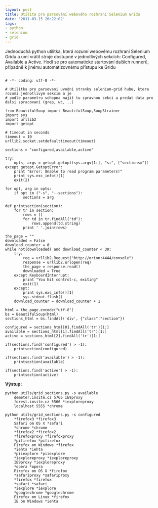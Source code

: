 ```yaml
---
layout: post
title: Utilita pro parsování webového rozhraní Selenium Gridu
date: '2011-03-15 20:22:02'
tags:
- python
- selenium
- grid
---
```


Jednoduchá python utilitka, která rozumí webovému rozhraní Selenium
Gridu a umí vrátit stroje dostupné v jednotlivých sekcích: Configured,
Available a Active. Hodí se pro automatické startování dalších runnerů,
případně k jinému automatizovnému přístupu ke Gridu


<div style="text-align:center"><a href="/images/69.png"><img
src="http://www.tomas-dvorak.cz/images/69t.png" alt="" /></a></div>

<pre class=".prettyprint"><code># -*- coding: utf-8 -*-

# Utilitka pro parsovani uvodni stranky selenium-grid hubu, ktera rozumi jednotlivym sekcim a je
# podle parametru schopna najit tu spravnou sekci a predat data pro dalsi zpracovani (grep, wc, ..)

from BeautifulSoup import BeautifulSoup,SoupStrainer
import sys
import urllib2
import getopt

# timeout in seconds
timeout = 10
urllib2.socket.setdefaulttimeout(timeout)

sections = "configured,available,active"

try:
    opts, args = getopt.getopt(sys.argv[1:], "s:", ["sections="])
except getopt.GetoptError:
    print "Error: Unable to read program parameters!"
    print sys.exc_info()[1]
    exit(2)

for opt, arg in opts:
    if opt in ("-s", "--sections"):
        sections = arg

def printsection(section):
    for tr in section:
        rows = []
        for td in tr.findAll("td"):
            rows.append(td.string)
        print ' '.join(rows)

the_page = ""
downloaded = False
download_counter = 0
while not(downloaded) and download_counter < 30:
    try:
        req = urllib2.Request("http://orion:4444/console")
        response = urllib2.urlopen(req)
        the_page = response.read()
        downloaded = True
    except KeyboardInterrupt:
        print "You hit control-c, exiting"
        exit(1)
    except:
        print sys.exc_info()[1]
        sys.stdout.flush()
    download_counter = download_counter + 1

html = the_page.encode("utf-8")
bs = BeautifulSoup(html)
sections_html = bs.findAll('div', {"class":"section"})

configured = sections_html[0].findAll('tr')[1:]
available = sections_html[1].findAll('tr')[1:]
active = sections_html[2].findAll('tr')[1:]

if(sections.find('configured') > -1):
    printsection(configured)

if(sections.find('available') > -1):
    printsection(available)

if(sections.find('active') > -1):
    printsection(active)</code></pre>

<p><strong>Výstup:</strong></p>

<pre class=".prettyprint"><code>python utils/grid_sections.py -s available
    demeter.insite.cz 5766 IE9proxy
    forest.insite.cz 5566 *iexploreproxy
    localhost 5555 *chrome

python utils/grid_sections.py -s configured
    *firefox3 *firefox3
    Safari on OS X *safari
    *chrome *chrome
    *firefox2 *firefox2
    *firefoxproxy *firefoxproxy
    *pifirefox *pifirefox
    Firefox on Windows *firefox
    *iehta *iehta
    *piiexplore *piiexplore
    *iexploreproxy *iexploreproxy
    IE9proxy *iexploreproxy
    *opera *opera
    Firefox on OS X *firefox
    *safariproxy *safariproxy
    *firefox *firefox
    *safari *safari
    *iexplore *iexplore
    *googlechrome *googlechrome
    Firefox on Linux *firefox
    IE on Windows *iehta</code></pre>

